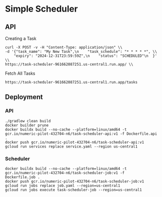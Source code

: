 # Simple Scheduler

## API
Creating a Task

```
curl -X POST -v -H "Content-Type: application/json" \\
-d '{"task_name": "My New Task",\n    "task_schedule": "* * * * *", \\
    "expiry": "2024-12-31T23:59:59Z",\n    "status": "SCHEDULED"\n  }' \\
https://task-scheduler-961662087251.us-central1.run.app/ \\
```
Fetch All Tasks

```https://task-scheduler-961662087251.us-central1.run.app/tasks```


## Deployment
### API 
```
./gradlew clean build
docker builder prune
docker buildx build --no-cache --platform=linux/amd64 -t gcr.io/numeric-pilot-432704-n6/task-scheduler-api:v1 -f Dockerfile.api .
docker push gcr.io/numeric-pilot-432704-n6/task-scheduler-api:v1
gcloud run services replace service.yaml --region us-central1
```

### Scheduler
```
docker buildx build --no-cache --platform=linux/amd64 -t gcr.io/numeric-pilot-432704-n6/task-scheduler-job:v1 -f  Dockerfile.job .
docker push gcr.io/numeric-pilot-432704-n6/task-scheduler-job:v1
gcloud run jobs replace job.yaml --region=us-central1
gcloud run jobs execute task-scheduler-job --region=us-central1 
```